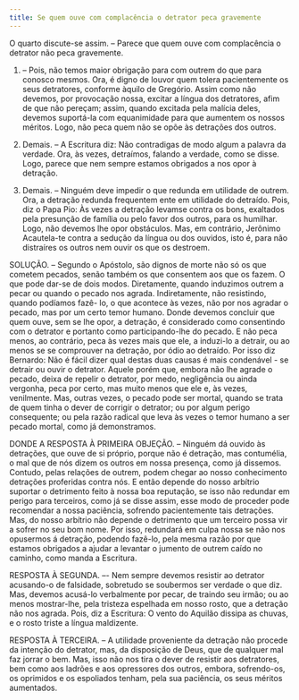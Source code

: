 ```yaml
---
title: Se quem ouve com complacência o detrator peca gravemente
---
```


O quarto discute-se assim. – Parece que quem ouve com complacência o detrator não peca gravemente.  

1. – Pois, não temos maior obrigação para com outrem do que para conosco mesmos. Ora, é digno de louvor quem tolera pacientemente os seus detratores, conforme àquilo de Gregório. Assim como não devemos, por provocação nossa, excitar a língua dos detratores, afim de que não pereçam; assim, quando excitada pela malícia deles, devemos suportá-la com equanimidade para que aumentem os nossos méritos. Logo, não peca quem não se opõe às detrações dos outros.  

2. Demais. – A Escritura diz: Não contradigas de modo algum a palavra da verdade. Ora, às vezes, detraímos, falando a verdade, como se disse. Logo, parece que nem sempre estamos obrigados a nos opor à detração.  

3. Demais. – Ninguém deve impedir o que redunda em utilidade de outrem. Ora, a detração redunda frequentem ente em utilidade do detraído. Pois, diz o Papa Pio: Às vezes a detração levamse contra os bons, exaltados pela presunção de família ou pelo favor dos outros, para os humilhar. Logo, não devemos lhe opor obstáculos.  Mas, em contrário, Jerônimo Acautela-te contra a sedução da língua ou dos ouvidos, isto é, para não distraíres os outros nem ouvir os que os destroem.  

SOLUÇÃO. – Segundo o Apóstolo, são dignos de morte não só os que cometem pecados, senão também os que consentem aos que os fazem. O que pode dar-se de dois modos. Diretamente, quando induzimos outrem a pecar ou quando o pecado nos agrada. Indiretamente, não resistindo, quando podíamos fazê- lo, o que acontece às vezes, não por nos agradar o pecado, mas por um certo temor humano.  Donde devemos concluir que quem ouve, sem se lhe opor, a detração, é considerado como consentindo com o detrator e portanto como participando-lhe do pecado. E não peca menos, ao contrário, peca às vezes mais que ele, a induzi-lo a detrair, ou ao menos se se comprouver na detração, por ódio ao detraído. Por isso diz Bernardo: Não é fácil dizer qual destas duas causas é mais condenável - se detrair ou ouvir o detrator. Aquele porém que, embora não lhe agrade o pecado, deixa de repelir o detrator, por medo, negligência ou ainda vergonha, peca por certo, mas muito menos que ele e, às vezes, venilmente. Mas, outras vezes, o pecado pode ser mortal, quando se trata de quem tinha o dever de corrigir o detrator; ou por algum perigo consequente; ou pela razão radical que leva às vezes o temor humano a ser pecado mortal, como já demonstramos.  

DONDE A RESPOSTA À PRIMEIRA OBJEÇÃO. – Ninguém dá ouvido às detrações, que ouve de si próprio, porque não é detração, mas contumélia, o mal que de nós dizem os outros em nossa presença, como já dissemos. Contudo, pelas relações de outrem, podem chegar ao nosso conhecimento detrações proferidas contra nós. E então depende do nosso arbítrio suportar o detrimento feito à nossa boa reputação, se isso não redundar em perigo para terceiros, como já se disse assim, esse modo de proceder pode recomendar a nossa paciência, sofrendo pacientemente tais detrações. Mas, do nosso arbítrio não depende o detrimento que um terceiro possa vir a sofrer no seu bom nome. Por isso, redundará em culpa nossa se não nos opusermos á detração, podendo fazê-lo, pela mesma razão por que estamos obrigados a ajudar a levantar o jumento de outrem caído no caminho, como manda a Escritura. 

RESPOSTA À SEGUNDA. –- Nem sempre devemos resistir ao detrator acusando-o de falsidade, sobretudo se soubermos ser verdade o que diz. Mas, devemos acusá-lo verbalmente por pecar, de traindo seu irmão; ou ao menos mostrar-lhe, pela tristeza espelhada em nosso rosto, que a detração não nos agrada. Pois, diz a Escritura: O vento do Aquilão dissipa as chuvas, e o rosto triste a língua maldizente.  

RESPOSTA À TERCEIRA. – A utilidade proveniente da detração não procede da intenção do detrator, mas, da disposição de Deus, que de qualquer mal faz jorrar o bem. Mas, isso não nos tira o dever de resistir aos detratores, bem como aos ladrões e aos opressores dos outros, embora, sofrendo-os, os oprimidos e os espoliados tenham, pela sua paciência, os seus méritos aumentados.